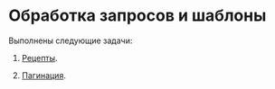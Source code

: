 # Обработка запросов и шаблоны

Выполнены следующие задачи:

1. [Рецепты](./recipes).

2. [Пагинация](./pagination).



